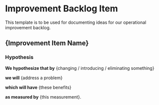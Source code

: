 # Improvement Backlog Item
This template is to be used for documenting ideas for our operational improvement backlog.

## {Improvement Item Name}

### Hypothesis
**We hypothesize that by** {changing / introducing / eliminating something}

**we will** {address a problem}

**which will have** {these benefits}

**as measured by** {this measurement}.


